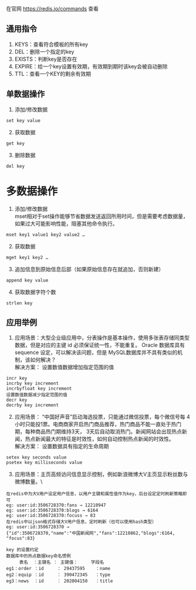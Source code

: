 在官网 https://redis.io/commands 查看
## 通用指令
1. KEYS：查看符合模板的所有key
2. DEL：删除一个指定的key
3. EXISTS：判断key是否存在
4. EXPIRE：给一个key设置有效期，有效期到期时该key会被自动删除
5. TTL：查看一个KEY的剩余有效期
## 单数据操作
1. 添加/修改数据
```
set key value
```
2. 获取数据
```
get key
```
3. 删除数据
```
del key
```
# 多数据操作
1. 添加/修改数据\
mset相对于set操作能够节省数据发送返回所用时间，但是需要考虑数据量，如果过大可能影响性能，阻塞其他命令执行。
```
mset key1 value1 key2 value2 …
```
2. 获取数据
```
mget key1 key2 …
```
3. 追加信息到原始信息后部（如果原始信息存在就追加，否则新建）
```
append key value
```
4. 获取数据字符个数
```
strlen key
```
## 应用举例
1. 应用场景：大型企业级应用中，分表操作是基本操作，使用多张表存储同类型数据，但是对应的主键 id 必须保证统一性，不能重复。 Oracle 数据库具有 sequence 设定，可以解决该问题，但是 MySQL数据库并不具有类似的机制，该如何解决？\
解决方案： 设置数值数据增加指定范围的值
```
incr key
incrby key increment
incrbyfloat key increment
设置数值数据减少指定范围的值
decr key
decrby key increment
```
2. 应用场景： “中国好声音”启动海选投票，只能通过微信投票，每个微信号每 4 小时只能投1票。电商商家开启热门商品推荐，热门商品不能一直处于热门期，每种商品热门期维持3天， 3天后自动取消热门。新闻网站会出现热点新闻，热点新闻最大的特征是时效性，如何自动控制热点新闻的时效性。\
解决方案： 设置数据具有指定的生命周期
```
setex key seconds value
psetex key milliseconds value
```
3. 应用场景：主页高频访问信息显示控制，例如新浪微博大V主页显示粉丝数与微博数量。\
```
在redis中为大V用户设定用户信息，以用户主键和属性值作为key，后台设定定时刷新策略即可
eg: user:id:3506728370:fans → 12210947
eg: user:id:3506728370:blogs → 6164
eg: user:id:3506728370:focuss → 83
在redis中以json格式存储大V用户信息，定时刷新（也可以使用hash类型）
eg: user:id:3506728370 →
{"id":3506728370,"name":"中国新闻网","fans":12210862,"blogs":6164, "focus":83}

key 的设置约定
数据库中的热点数据key命名惯例
     表名  ：主键名 ： 主键值：     字段名
eg1：order ：id     ： 29437595    ：name
eg2：equip ：id     ： 390472345   ：type
eg3：news  ：id     ： 202004150   ：title
```
